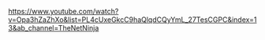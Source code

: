 https://www.youtube.com/watch?v=Opa3hZaZhXo&list=PL4cUxeGkcC9haQlqdCQyYmL_27TesCGPC&index=13&ab_channel=TheNetNinja
